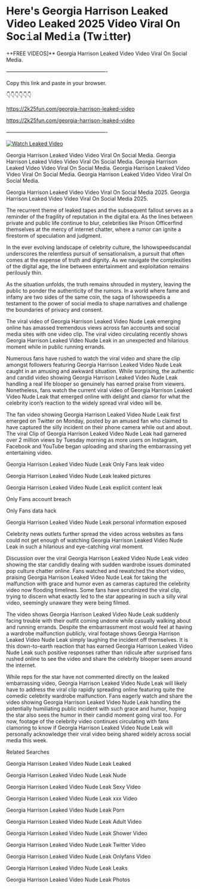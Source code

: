 # Here's Georgia Harrison Leaked Video Leaked 2025 Video Viral On Soc𝚒al Med𝚒a (Tw𝚒tter)

++FREE VIDEOS]** Georgia Harrison Leaked Video Video Viral On Social Media.

———————————————————-

Copy this link and paste in your browser.

👇👇👇👇👇👇

https://2k25fun.com/georgia-harrison-leaked-video

https://2k25fun.com/georgia-harrison-leaked-video

———————————————————-

[![Watch Leaked Video](https://miro.medium.com/v2/resize:fit:828/format:webp/1*cilzJN44JGOrTw9NJCrNHA.gif "Watch Leaked Video")](https://2k25fun.com/georgia-harrison-leaked-video)

Georgia Harrison Leaked Video Video Viral On Social Media. Georgia Harrison Leaked Video Video Viral On Social Media. Georgia Harrison Leaked Video Video Viral On Social Media. Georgia Harrison Leaked Video Video Viral On Social Media. Georgia Harrison Leaked Video Video Viral On Social Media.

Georgia Harrison Leaked Video Video Viral On Social Media 2025. Georgia Harrison Leaked Video Video Viral On Social Media 2025.

The recurrent theme of leaked tapes and the subsequent fallout serves as a reminder of the fragility of reputation in the digital era. As the lines between private and public life continue to blur, celebrities like Prison Officerfind themselves at the mercy of internet chatter, where a rumor can ignite a firestorm of speculation and judgment.

In the ever evolving landscape of celebrity culture, the Ishowspeedscandal underscores the relentless pursuit of sensationalism, a pursuit that often comes at the expense of truth and dignity. As we navigate the complexities of the digital age, the line between entertainment and exploitation remains perilously thin.

As the situation unfolds, the truth remains shrouded in mystery, leaving the public to ponder the authenticity of the rumors. In a world where fame and infamy are two sides of the same coin, the saga of Ishowspeedis a testament to the power of social media to shape narratives and challenge the boundaries of privacy and consent.

The viral video of Georgia Harrison Leaked Video Nude Leak emerging online has amassed tremendous views across fan accounts and social media sites with one video clip. The viral video circulating recently shows Georgia Harrison Leaked Video Nude Leak in an unexpected and hilarious moment while in public running errands.

Numerous fans have rushed to watch the viral video and share the clip amongst followers featuring Georgia Harrison Leaked Video Nude Leak caught in an amusing and awkward situation. While surprising, the authentic and candid video showing Georgia Harrison Leaked Video Nude Leak handling a real life blooper so genuinely has earned praise from viewers. Nonetheless, fans watch the current viral video of Georgia Harrison Leaked Video Nude Leak that emerged online with delight and clamor for what the celebrity icon’s reaction to the widely spread viral video will be.

The fan video showing Georgia Harrison Leaked Video Nude Leak first emerged on Twitter on Monday, posted by an amused fan who claimed to have captured the silly incident on their phone camera while out and about. The viral Clip of Georgia Harrison Leaked Video Nude Leak had garnered over 2 million views by Tuesday morning as more users on Instagram, Facebook and YouTube began uploading and sharing the embarrassing yet entertaining video.

Georgia Harrison Leaked Video Nude Leak Only Fans leak video

Georgia Harrison Leaked Video Nude Leak leaked pictures

Georgia Harrison Leaked Video Nude Leak explicit content leak

Only Fans account breach

Only Fans data hack

Georgia Harrison Leaked Video Nude Leak personal information exposed

Celebrity news outlets further spread the video across websites as fans could not get enough of watching Georgia Harrison Leaked Video Nude Leak in such a hilarious and eye-catching viral moment.

Discussion over the viral Georgia Harrison Leaked Video Nude Leak video showing the star candidly dealing with sudden wardrobe issues dominated pop culture chatter online. Fans watched and rewatched the short video, praising Georgia Harrison Leaked Video Nude Leak for taking the malfunction with grace and humor even as cameras captured the celebrity video now flooding timelines. Some fans have scrutinized the viral clip, trying to discern what exactly led to the star appearing in such a silly viral video, seemingly unaware they were being filmed.

The video shows Georgia Harrison Leaked Video Nude Leak suddenly facing trouble with their outfit coming undone while casually walking about and running errands. Despite the embarrassment most would feel at having a wardrobe malfunction publicly, viral footage shows Georgia Harrison Leaked Video Nude Leak simply laughing the incident off themselves. It is this down-to-earth reaction that has earned Georgia Harrison Leaked Video Nude Leak such positive responses rather than ridicule after surprised fans rushed online to see the video and share the celebrity blooper seen around the internet.

While reps for the star have not commented directly on the leaked embarrassing video, Georgia Harrison Leaked Video Nude Leak will likely have to address the viral clip rapidly spreading online featuring quite the comedic celebrity wardrobe malfunction. Fans eagerly watch and share the video showing Georgia Harrison Leaked Video Nude Leak handling the potentially humiliating public incident with such grace and humor, hoping the star also sees the humor in their candid moment going viral too. For now, footage of the celebrity video continues circulating with fans clamoring to know if Georgia Harrison Leaked Video Nude Leak will personally acknowledge their viral video being shared widely across social media this week.

Related Searches

Georgia Harrison Leaked Video Nude Leak Leaked

Georgia Harrison Leaked Video Nude Leak Nude

Georgia Harrison Leaked Video Nude Leak Sexy Video

Georgia Harrison Leaked Video Nude Leak xxx Video

Georgia Harrison Leaked Video Nude Leak Porn

Georgia Harrison Leaked Video Nude Leak Adult Video

Georgia Harrison Leaked Video Nude Leak Shower Video

Georgia Harrison Leaked Video Nude Leak Twitter Video

Georgia Harrison Leaked Video Nude Leak Onlyfans Video

Georgia Harrison Leaked Video Nude Leak Leaks

Georgia Harrison Leaked Video Nude Leak Photos